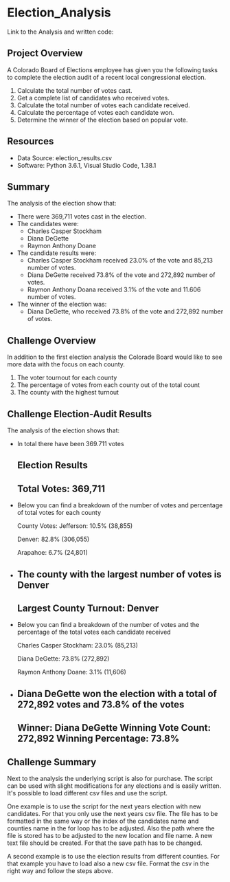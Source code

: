 # Election_Analysis

Link to the Analysis and written code: 

## Project Overview
A Colorado Board of Elections employee has given you the following tasks to complete the election audit 
of a recent local congressional election.

1. Calculate the total number of votes cast.
2. Get a complete list of candidates who received votes. 
3. Calculate the total number of votes each candidate received. 
4. Calculate the percentage of votes each candidate won.
5. Determine the winner of the election based on popular vote. 

## Resources
- Data Source: election_results.csv
- Software: Python 3.6.1, Visual Studio Code, 1.38.1

## Summary
The analysis of the election show that:
- There were 369,711 votes cast in the election.
- The candidates were:
  - Charles Casper Stockham
  - Diana DeGette
  - Raymon Anthony Doane
- The candidate results were:
  - Charles Casper Stockham received 23.0% of the vote and 85,213 number of votes.
  - Diana DeGette received 73.8% of the vote and 272,892 number of votes.
  - Raymon Anthony Doana received 3.1% of the vote and 11.606 number of votes.
- The winner of the election was:
  - Diana DeGette, who received 73.8% of the vote and 272,892 number of votes.
  
## Challenge Overview
In addition to the first election analysis the Colorade Board would like to see more data with the focus on each county.

1. The voter tournout for each county
2. The percentage of votes from each county out of the total count
3. The county with the highest turnout 

## Challenge Election-Audit Results

The analysis of the election shows that:

- In total there have been 369.711 votes

  Election Results
  --------------------------
  Total Votes: 369,711
  --------------------------

- Below you can find a breakdown of the number of votes and percentage of total votes for each county

  County Votes:
  Jefferson: 10.5% (38,855)

  Denver: 82.8% (306,055)

  Arapahoe: 6.7% (24,801)

- The county with the largest number of votes is Denver
  --------------------------
  Largest County Turnout: Denver
  --------------------------

- Below you can find a breakdown of the number of votes and the percentage of the total votes each candidate received

  Charles Casper Stockham: 23.0% (85,213)

  Diana DeGette: 73.8% (272,892)

  Raymon Anthony Doane: 3.1% (11,606)

- Diana DeGette won the election with a total of 272,892 votes and 73.8% of the votes
  --------------------------
  Winner: Diana DeGette
  Winning Vote Count: 272,892
  Winning Percentage: 73.8%
  --------------------------


## Challenge Summary

Next to the analysis the underlying script is also for purchase. The script can be used with slight modifications for any elections and is easily written. 
It's possible to load different csv files and use the script. 

One example is to use the script for the next years election with new candidates. For that you only use the next years csv file. 
The file has to be formatted in the same way or the index of the candidates name and counties name in the for loop has to be adjusted. Also the path where the file is stored has to be adjusted to the new location and file name. A new text file should be created. For that the save path has to be changed. 

A second example is to use the election results from different counties. For that example you have to load also a new csv file. Format the csv in the right way and follow the steps above. 




